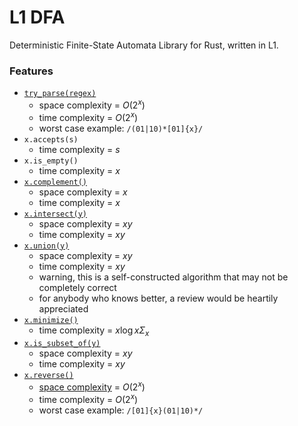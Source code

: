# L1 DFA
Deterministic Finite-State Automata Library for Rust, written in L1.

### Features

- [`try_parse(regex)`](https://www.cs.cornell.edu/courses/cs312/2004fa/lectures/rec26.htm)
  - space complexity = $O(2^x)$
  - time complexity = $O(2^x)$
  - worst case example: `/(01|10)*[01]{x}/`
- `x.accepts(s)`
  - time complexity = $s$
- `x.is_empty()`
  - time complexity = $x$
- [`x.complement()`](https://cs.stackexchange.com/questions/49318/dfa-complement-dfa-on-a-b-that-accepts-string-where-the-numbers-of-as-n)
  - space complexity = $x$
  - time complexity = $x$
- [`x.intersect(y)`](https://math.stackexchange.com/questions/1166225/checking-understanding-of-dfa-regular-operations-intersection-and-star)
  - space complexity = $xy$
  - time complexity = $xy$
- [`x.union(y)`](https://stackoverflow.com/questions/4449950/how-do-you-construct-the-union-of-two-dfas)
  - space complexity = $xy$
  - time complexity = $xy$
  - warning, this is a self-constructed algorithm that may not be completely correct
  - for anybody who knows better, a review would be heartily appreciated
- [`x.minimize()`](https://en.wikipedia.org/wiki/DFA_minimization)
  - time complexity = $x\log x\Sigma_x$
- [`x.is_subset_of(y)`](https://cs.stackexchange.com/questions/9130/testing-whether-the-language-of-one-automaton-is-a-subset-of-another)
  - space complexity = $xy$
  - time complexity = $xy$
- [`x.reverse()`](https://cs.stackexchange.com/questions/39622/designing-a-dfa-and-the-reverse-of-it)
  - [space complexity](https://en.wikipedia.org/wiki/Powerset_construction) = $O(2^x)$
  - time complexity = $O(2^x)$
  - worst case example: `/[01]{x}(01|10)*/`
